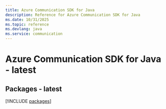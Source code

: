 ```yaml
---
title: Azure Communication SDK for Java
description: Reference for Azure Communication SDK for Java
ms.date: 10/31/2025
ms.topic: reference
ms.devlang: java
ms.service: communication
---
```

# Azure Communication SDK for Java - latest
## Packages - latest
[!INCLUDE [packages](communication-index.md)]